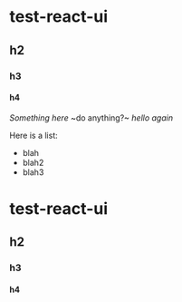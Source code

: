 # test-react-ui
## h2
### h3
#### h4
*Something here*
~do anything?~
_hello again_

Here is a list:
* blah
* blah2
* blah3

<h1>test-react-ui</h1>
<h2>h2</h2>
<h3>h3</h3>
<h4>h4</h4>
